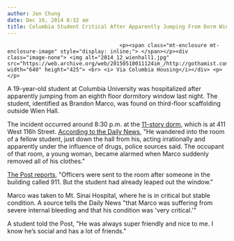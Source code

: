 ```yaml
---
author: Jen Chung
date: Dec 16, 2014 8:32 am
title: Columbia Student Critical After Apparently Jumping From Dorm Window
---
```


	
										<p><span class="mt-enclosure mt-enclosure-image" style="display: inline;"> </span></p><div class="image-none"> <img alt="2014_12_wienhall1.jpg" src="https://web.archive.org/web/20150510011124im_/http://gothamist.com/attachments/jen/2014_12_wienhall1.jpg" width="640" height="425"> <br> <i> Via Columbia Housing</i></div> <p></p>

<p>A 19-year-old student at Columbia University was hospitalized after apparently jumping from an eighth floor dormitory window last night. The student, identified as Brandon Marco, was found on third-floor scaffolding outside Wien Hall.</p>

<p>The incident occurred around 8:30 p.m. at the <a href="https://web.archive.org/web/20150510011124/http://housing.columbia.edu/housing-options/residences/wien-hall">11-story dorm</a>, which is at 411 West 116h Street. <a href="https://web.archive.org/web/20150510011124/http://www.nydailynews.com/new-york/columbia-university-student-apparently-jumps-dorm-room-article-1.2046526">According to the Daily News</a>, &quot;He wandered into the room of a fellow student, just down the hall from his, acting irrationally and apparently under the influence of drugs, police sources said. The occupant of that room, a young woman, became alarmed when Marco suddenly removed all of his clothes.&quot; </p>

<p><a href="https://web.archive.org/web/20150510011124/http://nypost.com/2014/12/16/columbia-student-hospitalized-after-jumping-out-dorm-window/">The Post reports</a>, &quot;Officers were sent to the room after someone in the building called 911. But the student had already leaped out the window.&quot;</p>

<p>Marco was taken to Mt. Sinai Hospital, where he is in critical but stable condition. A source tells the Daily News &quot;that Marco was suffering from severe internal bleeding and that his condition was &apos;very critical.&apos;&quot; </p>

<p>A student told the Post, &quot;He was always super friendly and nice to me. I know he&#x2019;s social and has a lot of friends.&quot;</p>					
										
									
				